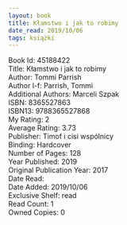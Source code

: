 ```yaml
---
layout: book
title: Kłamstwo i jak to robimy
date_read: 2019/10/06
tags: książki
---
```


Book Id: 45188422<br />
Title: Kłamstwo i jak to robimy<br />
Author: Tommi Parrish<br />
Author l-f: Parrish, Tommi<br />
Additional Authors: Marceli Szpak<br />
ISBN: 8365527863<br />
ISBN13: 9788365527868<br />
My Rating: 2<br />
Average Rating: 3.73<br />
Publisher: Timof i cisi wspólnicy<br />
Binding: Hardcover<br />
Number of Pages: 128<br />
Year Published: 2019<br />
Original Publication Year: 2017<br />
Date Read: <br />
Date Added: 2019/10/06<br />
Exclusive Shelf: read<br />
Read Count: 1<br />
Owned Copies: 0<br />


